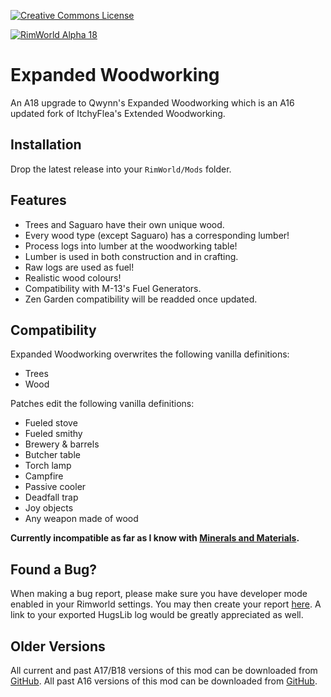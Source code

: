 [![Creative Commons License](https://i.creativecommons.org/l/by-nc-sa/4.0/80x15.png)](https://creativecommons.org/licenses/by-nc-sa/4.0/)

[![RimWorld Alpha 18](https://img.shields.io/badge/RimWorld-Alpha_18-brightgreen.svg)](http://rimworldgame.com/)

# Expanded Woodworking
An A18 upgrade to Qwynn's Expanded Woodworking which is an A16 updated fork of ItchyFlea's Extended Woodworking.

## Installation
Drop the latest release into your `RimWorld/Mods` folder.

## Features
- Trees and Saguaro have their own unique wood.
- Every wood type (except Saguaro) has a corresponding lumber!
- Process logs into lumber at the woodworking table!
- Lumber is used in both construction and in crafting.
- Raw logs are used as fuel!
- Realistic wood colours!
- Compatibility with M-13's Fuel Generators.
- Zen Garden compatibility will be readded once updated.

## Compatibility
Expanded Woodworking overwrites the following vanilla definitions:

- Trees
- Wood

Patches edit the following vanilla definitions:

- Fueled stove
- Fueled smithy
- Brewery & barrels
- Butcher table
- Torch lamp
- Campfire
- Passive cooler
- Deadfall trap
- Joy objects
- Any weapon made of wood

**Currently incompatible as far as I know with [Minerals and Materials](https://steamcommunity.com/sharedfiles/filedetails/?id=728233992).**

## Found a Bug?
When making a bug report, please make sure you have developer mode enabled in your Rimworld settings. You may then create your report [here](https://github.com/Adventurer13/ExpandedWoodworking/issues). A link to your exported HugsLib log would be greatly appreciated as well.

## Older Versions
All current and past A17/B18 versions of this mod can be downloaded from [GitHub](https://github.com/Adventurer13/ExpandedWoodworking/releases).
All past A16 versions of this mod can be downloaded from [GitHub](https://github.com/Qwynn/ExpandedWoodworking/releases).
